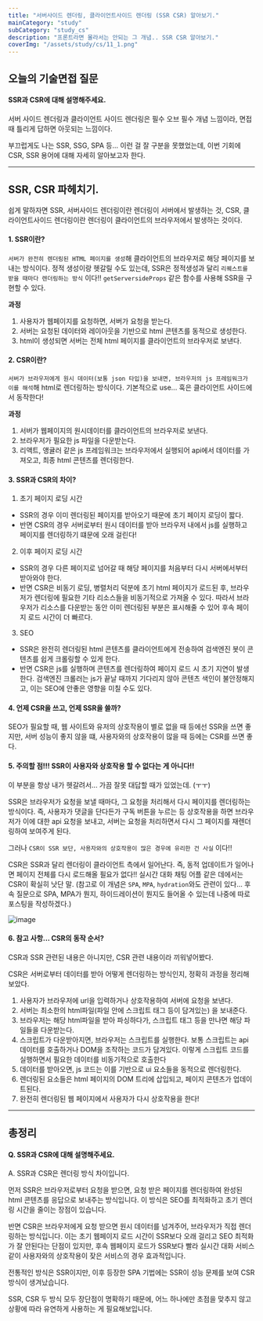 ```yaml
---
title: "서버사이드 렌더링, 클라이언트사이드 렌더링 (SSR CSR) 알아보기."
mainCategory: "study"
subCategory: "study_cs"
description: "프론트라면 몰라서는 안되는 그 개념.. SSR CSR 알아보기."
coverImg: "/assets/study/cs/11_1.png"
---
```


## 오늘의 기술면접 질문

####  SSR과 CSR에 대해 설명해주세요.

서버 사이드 렌더링과 클라이언트 사이드 렌더링은 필수 오브 필수 개념 느낌이라, 면접 때 틀리게 답하면 아웃되는 느낌이다.

부끄럽게도 나는 SSR, SSG, SPA 등... 이런 걸 잘 구분을 못했었는데, 이번 기회에 CSR, SSR 용어에 대해 자세히 알아보고자 한다.

***

## SSR, CSR 파헤치기.

쉽게 말하자면 SSR, 서버사이드 렌더링이란 렌더링이 서버에서 발생하는 것, CSR, 클라이언트사이드 렌더링이란 렌더링이 클라이언트의 브라우저에서 발생하는 것이다.

#### 1. SSR이란?

`서버가 완전히 렌더링된 HTML 페이지를 생성`해 클라이언트의 브라우저로 해당 페이지를 보내는 방식이다. 정적 생성이랑 헷갈릴 수도 있는데, SSR은 정적생성과 달리 `리퀘스트를 받을 때마다 렌더링하는 방식` 이다!! `getServersideProps` 같은 함수를 사용해 SSR을 구현할 수 있다. 

**과정**
1. 사용자가 웹페이지를 요청하면, 서버가 요청을 받는다.
2. 서버는 요청된 데이터와 레이아웃을 기반으로 html 콘텐츠를 동적으로 생성한다.
3. html이 생성되면 서버는 전체 html 페이지를 클라이언트의 브라우저로 보낸다.


#### 2. CSR이란?

`서버가 브라우저에게 원시 데이터(보통 json 타입)을 보내면, 브라우저의 js 프레임워크가 이를 해석`해 html로 렌더링하는 방식이다. 기본적으로 use... 훅은 클라이언트 사이드에서 동작한다!

**과정**

1. 서버가 웹페이지의 원시데이터를 클라이언트의 브라우저로 보낸다.
2. 브라우저가 필요한 js 파일을 다운받는다.
3. 리액트, 앵귤러 같은 js 프레임워크는 브라우저에서 실행되어 api에서 데이터를 가져오고, 최종 html 콘텐츠를 렌더링한다.


#### 3. SSR과 CSR의 차이?

1. 초기 페이지 로딩 시간
- SSR의 경우 이미 렌더링된 페이지를 받아오기 때문에 초기 페이지 로딩이 짧다.
- 반면 CSR의 경우 서버로부터 원시 데이터를 받아 브라우저 내에서 js를 실행하고 페이지를 렌더링하기 떄문에 오래 걸린다!

2. 이후 페이지 로딩 시간
- SSR의 경우 다른 페이지로 넘어갈 때 해당 페이지를 처음부터 다시 서버에서부터 받아와야 한다.
- 반면 CSR은 비동기 로딩, 병렬처리 덕분에 초기 html 페이지가 로드된 후, 브라우저가 렌더링에 필요한 기타 리소스들을 비동기적으로 가져올 수 있다. 따라서 브라우저가 리소스를 다운받는 동안 이미 렌더링된 부분은 표시해줄 수 있어 후속 페이지 로드 시간이 더 빠르다. 

3. SEO
- SSR은 완전히 렌더링된 html 콘텐츠를 클라이언트에게 전송하여 검색엔진 봇이 콘텐츠를 쉽게 크롤링할 수 있게 한다. 
- 반면 CSR은 js를 실행하며 콘텐츠를 렌더링하여 페이지 로드 시 초기 지연이 발생한다. 검색엔진 크롤러는 js가 끝날 때까지 기다리지 않아 콘텐츠 색인이 불안정해지고, 이는 SEO에 안좋은 영향을 미칠 수도 있다. 

#### 4. 언제 CSR을 쓰고, 언제 SSR을 쓸까?

SEO가 필요할 때, 웹 사이트와 유저의 상호작용이 별로 없을 때 등에선 SSR을 쓰면 좋지만, 서버 성능이 좋지 않을 떄, 사용자와의 상호작용이 많을 때 등에는 CSR를 쓰면 좋다.

#### 5. 주의할 점!!! SSR이 사용자와 상호작용 할 수 없다는 게 아니다!!

이 부분을 항상 내가 헷갈려서... 가끔 잘못 대답할 때가 있었는데. (ㅜㅜ)

SSR은 브라우저가 요청을 보낼 때마다, 그 요청을 처리해서 다시 페이지를 렌더링하는 방식이다. 즉, 사용자가 댓글을 단다든가 구독 버튼을 누르는 등 상호작용을 하면 브라우저가 이에 대한 api 요청을 보내고, 서버는 요청을 처리하면서 다시 그 페이지를 재렌더링하여 보여주게 된다. 

그러나 `CSR이 SSR 보단, 사용자와의 상호작용이 많은 경우에 유리한 건 사실` 이다!!

CSR은 SSR과 달리 렌더링이 클라이언트 측에서 일어난다. 즉, 동적 업데이트가 일어나면 페이지 전체를 다시 로드해올 필요가 없다!! 실시간 대화 채팅 어플 같은 데에서는 CSR이 확실히 낫단 말. (참고로 이 개념은 `SPA`, `MPA`, `hydration`와도 관련이 있다... 후속 질문으로 SPA, MPA가 뭔지, 하이드레이션이 뭔지도 들어올 수 있는데 나중에 따로 포스팅을 작성하겠다.)

![image](/assets/study/cs/11_1.png)

#### 6. 참고 사항... CSR의 동작 순서?

CSR과 SSR 관련된 내용은 아니지만, CSR 관련 내용이라 끼워넣어봤다.

CSR은 서버로부터 데이터를 받아 어떻게 렌더링하는 방식인지, 정확히 과정을 정리해보았다.

1. 사용자가 브라우저에 url을 입력하거나 상호작용하여 서버에 요청을 보낸다.
2. 서버는 최소한의 html파일(파일 안에 스크립트 태그 등이 담겨있는) 을 보내준다.
3. 브라우저는 해당 html파일을 받아 파싱하다가, 스크립트 태그 등을 만나면 해당 파일들을 다운받는다.
4. 스크립트가 다운받아지면, 브라우저는 스크립트를 실행한다. 보통 스크립트는 api 데이터를 호출하거나 DOM을 조작하는 코드가 담겨있다. 이렇게 스크립트 코드를 실행하면서 필요한 데이터를 비동기적으로 호출한다
5. 데이터를 받아오면, js 코드는 이를 기반으로 ui 요소들을 동적으로 렌더링한다.
6. 렌더링된 요소들은 html 페이지의 DOM 트리에 삽입되고, 페이지 콘텐츠가 업데이트된다.
7. 완전히 렌더링된 웹 페이지에서 사용자가 다시 상호작용을 한다!

***

## 총정리

#### Q. SSR과 CSR에 대해 설명해주세요.

A. 
SSR과 CSR은 렌더링 방식 차이입니다.

먼저 SSR은 브라우저로부터 요청을 받으면, 요청 받은 페이지를 렌더링하여 완성된 html 콘텐츠를 응답으로 보내주는 방식입니다. 이 방식은 SEO를 최적화하고 초기 렌더링 시간을 줄이는 장점이 있습니다.

반면 CSR은 브라우저에게 요청 받으면 원시 데이터를 넘겨주어, 브라우저가 직접 렌더링하는 방식입니다. 이는 초기 웹페이지 로드 시간이 SSR보다 오래 걸리고 SEO 최적화가 잘 안된다는 단점이 있지만, 후속 웹페이지 로드가 SSR보다 빨라 실시간 대화 서비스 같이 사용자와의 상호작용이 잦은 서비스의 경우 효과적입니다. 

전통적인 방식은 SSR이지만, 이후 등장한 SPA 기법에는 SSR이 성능 문제를 보여 CSR 방식이 생겨났습니다. 

SSR, CSR 두 방식 모두 장단점이 명확하기 때문에, 어느 하나에만 초점을 맞추지 않고 상황에 따라 유연하게 사용하는 게 필요해보입니다.